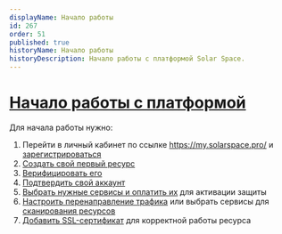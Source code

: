 ```yaml
---
displayName: Начало работы
id: 267
order: 51
published: true
historyName: Начало работы
historyDescription: Начало работы с платформой Solar Space. 
---
```


# [Начало работы с платформой](platform-launch)

Для начала работы нужно:

1. Перейти в личный кабинет по ссылке https://my.solarspace.pro/ и [зарегистрироваться]([242])
2. [Создать свой первый ресурс]([205])
3. [Верифицировать его]([206])
4. [Подтвердить свой аккаунт]([243])
5. [Выбрать нужные сервисы и оплатить их]([208]) для активации защиты
6. [Настроить перенаправление трафика]([266]) или выбрать сервисы для [сканирования ресурсов]([219])
7. [Добавить SSL-сертификат](269) для корректной работы ресурса
